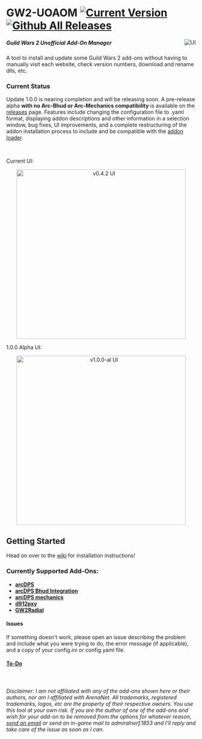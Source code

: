 # GW2-UOAOM [![Current Version](https://img.shields.io/github/release/fmmmlee/GW2-Addon-Manager)](https://github.com/fmmmlee/GW2-Addon-Manager/releases) [![Github All Releases](https://img.shields.io/github/downloads/fmmmlee/GW2-Addon-Manager/total.svg)]() 
<a href="https://ci.appveyor.com/project/fmmmlee/gw2-addon-manager"><img src="https://ci.appveyor.com/api/projects/status/github/fmmmlee/gw2-addon-manager" alt="UI" align="right"/></a>


##### Guild Wars 2 Unofficial Add-On Manager
A tool to install and update some Guild Wars 2 add-ons without having to manually visit each website, check version numbers, download and rename dlls, etc.

### Current Status

Update 1.0.0 is nearing completion and will be releasing soon. A pre-release alpha **with no Arc-Bhud or Arc-Mechanics compatibility** is available on the [releases](https://github.com/fmmmlee/GW2-Addon-Manager/releases) page. Features include changing the configuration file to .yaml format, displaying addon descriptions and other information in a selection window, bug fixes, UI improvements, and a complete restructuring of the addon installation process to include and be compatible with the [addon loader](https://github.com/gw2-addon-loader).

&nbsp;

Current UI:

<p align="center">
<img src="https://user-images.githubusercontent.com/30479162/64070406-85a2e180-cc13-11e9-97ab-8911375cc15c.JPG" alt="v0.4.2 UI" width="450"/>
</p>

1.0.0 Alpha UI:

<p align="center">
<img src="https://user-images.githubusercontent.com/30479162/67152144-b6071380-f285-11e9-9a49-a6d3539d456d.JPG" alt="v1.0.0-al UI" width="450"/>
</p>

## Getting Started
Head on over to the [wiki](https://github.com/fmmmlee/GW2-Addon-Manager/wiki) for installation instructions!

### Currently Supported Add-Ons:
- <a href="https://www.deltaconnected.com/arcdps/">**arcDPS**</a>
- <a href="https://github.com/blish-hud/arcdps-bhud">**arcDPS Bhud Integration**</a>
- <a href="http://martionlabs.com/arcdps-mechanics-log-plugin/">**arcDPS mechanics**</a>
- <a href="https://github.com/megai2/d912pxy">**d912pxy**</a>
- <a href="https://github.com/Friendly0Fire/GW2Radial">**GW2Radial**</a>

#### Issues
If something doesn't work, please open an issue describing the problem and include what you were trying to do, the error message (if applicable), and a copy of your config.ini or config.yaml file.

#### [To-Do](https://docs.google.com/document/d/158CAGSGr-tgw4eVIxfYCZMLeeFDtlt89Elgq8K3b7tk/edit?usp=sharing)

&nbsp;

###### Disclaimer: I am not affiliated with any of the add-ons shown here or their authors, nor am I affiliated with ArenaNet. All trademarks, registered trademarks, logos, etc are the property of their respective owners. You use this tool at your own risk. If you are the author of one of the add-ons and wish for your add-on to be removed from the options for whatever reason, <a href="mailto:fmmmlee@gmail.com">send an email</a> or send an in-game mail to admiralnerf.1853 and I'll reply and take care of the issue as soon as I can.
